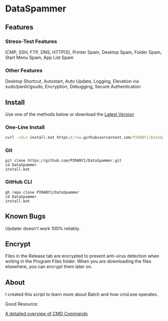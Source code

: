 # DataSpammer

## Features

### Stress-Test Features

ICMP, SSH, FTP, DNS, HTTP(S), Printer Spam, Desktop Spam, Folder Spam, Start Menu Spam, App List Spam

### Other Features

Desktop Shortcut, Autostart, Auto Update, Logging, Elevation via sudo/pwsh/gsudo, Encryption, Debugging, Secure Authentication

## Install

Use one of the methods below or download the [Latest Version](https://github.com/PIRANY1/DataSpammer/releases/latest)

### One-Line Install

``` cmd
curl -sSLo install.bat https://raw.githubusercontent.com/PIRANY1/DataSpammer/main/dataspammer.bat && dataspammer.bat install
```

### Git

``` batch
git clone https://github.com/PIRANY1/DataSpammer.git
cd DataSpammer
install.bat
```

### GitHub CLI

``` batch
gh repo clone PIRANY1/DataSpammer
cd DataSpammer
install.bat
```

## Known Bugs

Updater doesn't work 100% reliably.

## Encrypt

Files in the Release tab are encrypted to prevent anti-virus detection when writing in the Program Files folder.
When you are downloading the files elsewhere, you can encrypt them later on.

## About

I created this script to learn more about Batch and how cmd.exe operates.

Good Resource:

[A detailed overview of CMD Commands](https://ss64.com/nt/)

